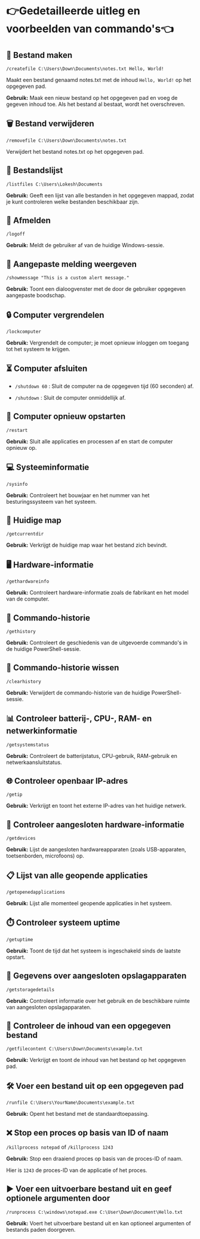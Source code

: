 # 👉Gedetailleerde uitleg en voorbeelden van commando's👈

## 📝 Bestand maken
`/createfile C:\Users\Down\Documents\notes.txt Hello, World!`

Maakt een bestand genaamd notes.txt met de inhoud `Hello, World!` op het opgegeven pad.

**Gebruik:** Maak een nieuw bestand op het opgegeven pad en voeg de gegeven inhoud toe. Als het bestand al bestaat, wordt het overschreven.

## 🗑️ Bestand verwijderen
`/removefile C:\Users\Down\Documents\notes.txt`

Verwijdert het bestand notes.txt op het opgegeven pad.

## 📂 Bestandslijst
`/listfiles C:\Users\Lokesh\Documents`

**Gebruik:** Geeft een lijst van alle bestanden in het opgegeven mappad, zodat je kunt controleren welke bestanden beschikbaar zijn.

## 🔐 Afmelden
`/logoff`

**Gebruik:** Meldt de gebruiker af van de huidige Windows-sessie.

## 💬 Aangepaste melding weergeven
`/showmessage "This is a custom alert message."`

**Gebruik:** Toont een dialoogvenster met de door de gebruiker opgegeven aangepaste boodschap.

## 🔒 Computer vergrendelen
`/lockcomputer`

**Gebruik:** Vergrendelt de computer; je moet opnieuw inloggen om toegang tot het systeem te krijgen.

## ⏳ Computer afsluiten
- `/shutdown 60` : Sluit de computer na de opgegeven tijd (60 seconden) af.

- `/shutdown` : Sluit de computer onmiddellijk af.

## 🔄 Computer opnieuw opstarten
`/restart`

**Gebruik:** Sluit alle applicaties en processen af en start de computer opnieuw op.

## 💻 Systeeminformatie
`/sysinfo`

**Gebruik:** Controleert het bouwjaar en het nummer van het besturingssysteem van het systeem.

## 📁 Huidige map
`/getcurrentdir`

**Gebruik:** Verkrijgt de huidige map waar het bestand zich bevindt.

## 🖥️ Hardware-informatie
`/gethardwareinfo`

**Gebruik:** Controleert hardware-informatie zoals de fabrikant en het model van de computer.

## 📝 Commando-historie
`/gethistory`

**Gebruik:** Controleert de geschiedenis van de uitgevoerde commando's in de huidige PowerShell-sessie.

## 🧹 Commando-historie wissen
`/clearhistory`

**Gebruik:** Verwijdert de commando-historie van de huidige PowerShell-sessie.

## 📊 Controleer batterij-, CPU-, RAM- en netwerkinformatie
`/getsystemstatus`

**Gebruik:** Controleert de batterijstatus, CPU-gebruik, RAM-gebruik en netwerkaansluitstatus.

## 🌐 Controleer openbaar IP-adres
`/getip`

**Gebruik:** Verkrijgt en toont het externe IP-adres van het huidige netwerk.

## 🔌 Controleer aangesloten hardware-informatie
`/getdevices`

**Gebruik:** Lijst de aangesloten hardwareapparaten (zoals USB-apparaten, toetsenborden, microfoons) op.

## 📋 Lijst van alle geopende applicaties
`/getopenedapplications`

**Gebruik:** Lijst alle momenteel geopende applicaties in het systeem.

## ⏱️ Controleer systeem uptime
`/getuptime`

**Gebruik:** Toont de tijd dat het systeem is ingeschakeld sinds de laatste opstart.

## 💾 Gegevens over aangesloten opslagapparaten
`/getstoragedetails`

**Gebruik:** Controleert informatie over het gebruik en de beschikbare ruimte van aangesloten opslagapparaten.

## 📄 Controleer de inhoud van een opgegeven bestand
`/getfilecontent C:\Users\Down\Documents\example.txt`

**Gebruik:** Verkrijgt en toont de inhoud van het bestand op het opgegeven pad.

## 🛠️ Voer een bestand uit op een opgegeven pad
`/runfile C:\Users\YourName\Documents\example.txt`

**Gebruik:** Opent het bestand met de standaardtoepassing.

## ❌ Stop een proces op basis van ID of naam
`/killprocess notepad` of `/killprocess 1243`

**Gebruik:** Stop een draaiend proces op basis van de proces-ID of naam.

Hier is `1243` de proces-ID van de applicatie of het proces.

## ▶️ Voer een uitvoerbare bestand uit en geef optionele argumenten door
`/runprocess C:\windows\notepad.exe C:\User\Down\Document\Hello.txt`

**Gebruik:** Voert het uitvoerbare bestand uit en kan optioneel argumenten of bestands paden doorgeven.
